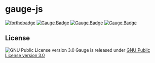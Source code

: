 # gauge-js
[![forthebadge](http://forthebadge.com/images/badges/uses-badges.svg)](http://forthebadge.com)
[![Gauge Badge](https://raw.githubusercontent.com/renjithgr/gauge-js/master/Gauge_Badge_1.svg)](http://getgauge.io)
[![Gauge Badge](https://raw.githubusercontent.com/renjithgr/gauge-js/master/Gauge_Badge_2.svg)](http://getgauge.io)
[![Gauge Badge](https://raw.githubusercontent.com/renjithgr/gauge-js/master/Gauge_Badge_3.svg)](http://getgauge.io)

## License

![GNU Public License version 3.0](http://www.gnu.org/graphics/gplv3-127x51.png)
Gauge is released under [GNU Public License version 3.0](http://www.gnu.org/licenses/gpl-3.0.txt)
